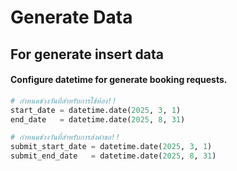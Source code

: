 # Generate Data
## For generate insert data
#### Configure datetime for generate booking requests.

```python
# กำหนดช่วงวันที่สำหรับการใช้ห้อง!!
start_date = datetime.date(2025, 3, 1)
end_date   = datetime.date(2025, 8, 31)

# กำหนดช่วงวันที่สำหรับการส่งคำขอ!!
submit_start_date = datetime.date(2025, 3, 1)
submit_end_date   = datetime.date(2025, 8, 31)
```
